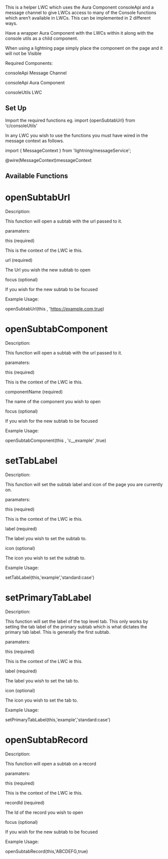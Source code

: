 
This is a helper LWC which uses the Aura Component consoleApi and a message channel to give LWCs access to many of the Console functions which aren’t available in LWCs. This can be implemented in 2 different ways.

Have a wrapper Aura Component with the LWCs within it along with the console utils as a child component.

When using a lightning page simply place the component on the page and it will not be Visible

Required Components:

consoleApi Message Channel

consoleApi Aura Component

consoleUtils LWC

## Set Up 

Import the required functions eg.    import {openSubtabUrl} from 'c/consoleUtils'

In any LWC you wish to use the functions you must have wired in the message context as follows.

import {  MessageContext } from 'lightning/messageService';   

@wire(MessageContext)messageContext

## Available Functions

# openSubtabUrl
Description:

This function will open a subtab with the url passed to it.

paramaters:

this  (required) 

This is the context of the LWC ie this.

url    (required) 

The Url you wish the new subtab to open

focus (optional)

If you wish for the new subtab to be focused

Example Usage:

openSubtabUrl(this , 'https://example.com,true)

 

# openSubtabComponent
Description:

This function will open a subtab with the url passed to it.

paramaters:

this  (required) 

This is the context of the LWC ie this.

componentName    (required) 

The name of the component you wish to open

focus (optional)

If you wish for the new subtab to be focused

Example Usage:

openSubtabComponent(this , 'c__example' ,true)

 

# setTabLabel
Description:

This function will set the subtab label and icon of the page you are currently on.

paramaters:

this  (required) 

This is the context of the LWC ie this.

label    (required) 

The label you wish to set the subtab to.

icon (optional)

The icon you wish to set the subtab to.

Example Usage:

setTabLabel(this,'example','standard:case')

 

# setPrimaryTabLabel
Description:

This function will set the label of the top level tab. This only works by setting the tab label of the primary subtab which is what dictates the primary tab label. This is generally the first subtab. 

paramaters:

this  (required) 

This is the context of the LWC ie this.

label    (required) 

The label you wish to set the tab to.

icon (optional)

The icon you wish to set the tab to.

Example Usage:

setPrimaryTabLabel(this,'example','standard:case')

 

# openSubtabRecord
Description:

This function will open a subtab on a record

paramaters:

this  (required) 

This is the context of the LWC ie this.

recordId    (required) 

The Id of the record you wish to open

focus (optional)

If you wish for the new subtab to be focused 

Example Usage:

openSubtabRecord(this,'ABCDEFG,true)
